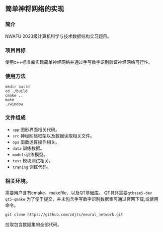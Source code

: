 ## 简单神将网络的实现
### 简介
NWAFU 2023级计算机科学与技术数据结构实习题目。
### 项目目标
使用c++标准库实现简单神经网络并通过手写数字识别验证神经网络可行性。
### 使用方法
```shell
mkdir build
cd ./build
cmake ..
make
./window
```

### 文件组成
  - `app` 图形界面相关代码。
  - `src` 神经网络框架以及数据读取相关文件。
  - `ops` 函数运算操作相关。
  - `data` 训练数据。
  - `models`训练模型。
  - `test` 模块测试相关。
  - `traning` 训练代码。
### 相关环境。
需要用户含有cmake、makefile、以及QT基础库。
QT具体需要`qtbase5-dev qt5-qmake`
为了便于提交，并未包含手写数字识别数据集可通过官网下载,或使用命令。
```shell
git clone https://github.com/zdjts/neural_network.git
``` 
拉取包含数据集的全部代码。

